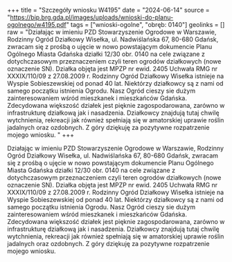 +++
title = "Szczegóły wniosku W4195"
date = "2024-06-14"
source = "https://bip.brg.gda.pl/images/uploads/wnioski-do-planu-ogolnego/w4195.pdf"
tags = ["wnioski-ogolne", "obręb: 0140"]
geolinks = []
raw = "Działając w imieniu PZD Stowarzyszenie Ogrodowe w Warszawie, Rodzinny Ogród Działkowy Wisełka, ul. Nadwiślańska 67, 80-680 Gdańsk, zwracam się z prośbą o ujęcie w nowo powstającym dokumencie Planu Ogólnego Miasta Gdańska działki 12/30 obr. 0140 na cele związane z dotychczasowym przeznaczeniem czyli teren ogrodów działkowych (nowe oznaczenie SN). Działka objęta jest MPZP nr ewid. 2405 Uchwała RMG nr XXXIX/110/09 z 27.08.2009 r. Rodzinny Ogród Działkowy Wisełka istnieje na Wyspie Sobieszewskiej od ponad 40 lat. Niektórzy działkowcy są z nami od samego początku istnienia Ogrodu. Nasz Ogród cieszy sie dużym zainteresowaniem wśród mieszkanek i mieszkańców Gdańska. Zdecydowana większość działek jest pięknie zagospodarowana, zarówno w infrastrukturę działkową jak i nasadzenia. Działkowcy znajdują tutaj chwilę wytchnienia, rekreacji jak również spełniają się w amatorskiej uprawie roślin jadalnych oraz ozdobnych. Z góry dziękuję za pozytywne rozpatrzenie mojego wniosku. "
+++

Działając w imieniu PZD Stowarzyszenie Ogrodowe w Warszawie, Rodzinny Ogród
Działkowy Wisełka, ul. Nadwiślańska 67, 80-680 Gdańsk, zwracam się z prośbą o ujęcie w nowo
powstającym dokumencie Planu Ogólnego Miasta Gdańska działki 12/30 obr. 0140 na cele
związane z dotychczasowym przeznaczeniem czyli teren ogrodów działkowych (nowe
oznaczenie SN). Działka objęta jest MPZP nr ewid. 2405 Uchwała RMG nr XXXIX/110/09 z
27.08.2009 r. Rodzinny Ogród Działkowy Wisełka istnieje na Wyspie Sobieszewskiej od ponad
40 lat. Niektórzy działkowcy są z nami od samego początku istnienia Ogrodu. Nasz Ogród cieszy
sie dużym zainteresowaniem wśród mieszkanek i mieszkańców Gdańska. Zdecydowana
większość działek jest pięknie zagospodarowana, zarówno w infrastrukturę działkową jak i
nasadzenia. Działkowcy znajdują tutaj chwilę wytchnienia, rekreacji jak również spełniają się w
amatorskiej uprawie roślin jadalnych oraz ozdobnych. Z góry dziękuję za pozytywne
rozpatrzenie mojego wniosku.



